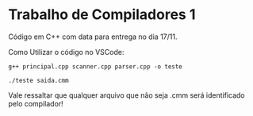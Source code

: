 # Trabalho de Compiladores 1
Código em C++ com data para entrega no dia 17/11.

Como Utilizar o código no VSCode:

```
g++ principal.cpp scanner.cpp parser.cpp -o teste
```

```
./teste saida.cmm
```

Vale ressaltar que qualquer arquivo que não seja .cmm será identificado pelo compilador!
